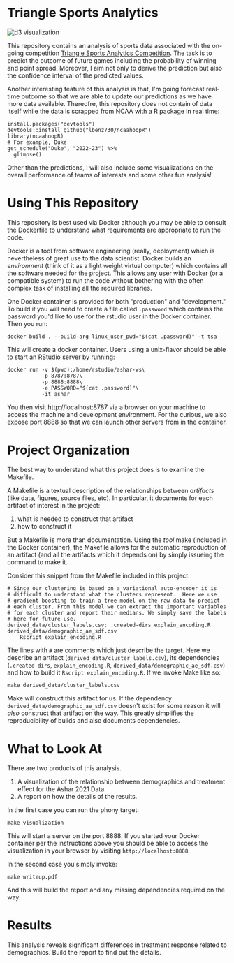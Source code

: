Triangle Sports Analytics
========================================================

![d3 visualization](./static-figures/d3-vis.png)

This repository contains an analysis of sports data associated
with the on-going competition [Triangle Sports Analytics Competition](https://triangle-sports.github.io/). 
The task is to predict the outcome of future games including the probability of winning and point spread. 
Moreover, I aim not only to derive the prediction but also the confidence interval of the predicted values. 

Another interesting feature of this analysis is that, I'm going forecast real-time outcome so that we are able to update our predictions as 
we have more data available. Thereofre, this repository does not contain of data itself while the data is scrapped from NCAA with a 
R package in real time:

```{R}
install.packages("devtools")
devtools::install_github("lbenz730/ncaahoopR")
library(ncaahoopR)
# For example, Duke
get_schedule("Duke", "2022-23") %>%
  glimpse()
```
Other than the predictions, I will also include some visualizations on the overall performance of teams of interests and some other fun analysis!


Using This Repository
=====================

This repository is best used via Docker although you may be able to
consult the Dockerfile to understand what requirements are appropriate
to run the code.

Docker is a tool from software engineering (really, deployment) which
is nevertheless of great use to the data scientist. Docker builds an
_environment_ (think of it as a light weight virtual computer) which
contains all the software needed for the project. This allows any user
with Docker (or a compatible system) to run the code without bothering
with the often complex task of installing all the required libraries.

One Docker container is provided for both "production" and
"development." To build it you will need to create a file called
`.password` which contains the password you'd like to use for the
rstudio user in the Docker container. Then you run:

```
docker build . --build-arg linux_user_pwd="$(cat .password)" -t tsa
```

This will create a docker container. Users using a unix-flavor should
be able to start an RStudio server by running:

```
docker run -v $(pwd):/home/rstudio/ashar-ws\
           -p 8787:8787\
           -p 8888:8888\
           -e PASSWORD="$(cat .password)"\
           -it ashar
```

You then visit http://localhost:8787 via a browser on your machine to
access the machine and development environment. For the curious, we
also expose port 8888 so that we can launch other servers from in the
container.

Project Organization
====================

The best way to understand what this project does is to examine the
Makefile.

A Makefile is a textual description of the relationships between
_artifacts_ (like data, figures, source files, etc). In particular, it
documents for each artifact of interest in the project:

1. what is needed to construct that artifact
2. how to construct it

But a Makefile is more than documentation. Using the _tool_ make
(included in the Docker container), the Makefile allows for the
automatic reproduction of an artifact (and all the artifacts which it
depends on) by simply issueing the command to make it.

Consider this snippet from the Makefile included in this project:

```
# Since our clustering is based on a variational auto-encoder it is
# difficult to understand what the clusters represent.  Here we use
# gradient boosting to train a tree model on the raw data to predict
# each cluster. From this model we can extract the important variables
# for each cluster and report their medians. We simply save the labels
# here for future use.
derived_data/cluster_labels.csv: .created-dirs explain_encoding.R derived_data/demographic_ae_sdf.csv
	Rscript explain_encoding.R
```

The lines with `#` are comments which just describe the target. Here
we describe an artifact (`derived_data/cluster_labels.csv`), its
dependencies (`.created-dirs`, `explain_encoding.R`,
`derived_data/demographic_ae_sdf.csv`) and how to build it `Rscript
explain_encoding.R`. If we invoke Make like so:

```
make derived_data/cluster_labels.csv
```

Make will construct this artifact for us. If the dependency
`derived_data/demographic_ae_sdf.csv` doesn't exist for some reason it
will _also_ construct that artifact on the way. This greatly
simplifies the reproducibility of builds and also documents
dependencies.

What to Look At
===============

There are two products of this analysis.

1. A visualization of the relationship between demographics and
   treatment effect for the Ashar 2021 Data.
2. A report on how the details of the results.

In the first case you can run the phony target:

```
make visualization
```

This will start a server on the port 8888. If you started your Docker
container per the instructions above you should be able to access the
visualization in your browser by visiting `http://localhost:8888`.

In the second case you simply invoke:

```
make writeup.pdf
```

And this will build the report and any missing dependencies required
on the way.

Results
=======

This analysis reveals significant differences in treatment response
related to demographics. Build the report to find out the details.

